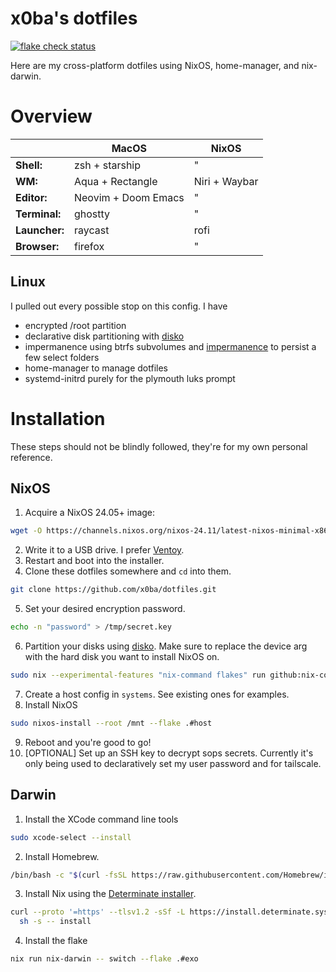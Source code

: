 # x0ba's dotfiles

[![flake check status](https://img.shields.io/github/actions/workflow/status/x0ba/dotfiles/check.yml?label=flake%20check&logo=nixos&logoColor=%23fff&style=flat-square&color=f5c2e7)](https://github.com/x0ba/dotfiles/actions/workflows/check.yml)

Here are my cross-platform dotfiles using NixOS, home-manager, and nix-darwin.

# Overview

|               | MacOS                   | NixOS                                            |
|---------------|-------------------------|--------------------------------------------------|
| **Shell:**    | zsh + starship          | "                                                |
| **WM:**       | Aqua + Rectangle        | Niri + Waybar                                    |
| **Editor:**   | Neovim + Doom Emacs     | "                                                |
| **Terminal:** | ghostty                 | "                                                |
| **Launcher:** | raycast                 | rofi                                             |
| **Browser:**  | firefox                 | "                                                |

## Linux

I pulled out every possible stop on this config. I have
- encrypted /root partition
- declarative disk partitioning with [disko](https://github.com/nix-community/disko)
- impermanence using btrfs subvolumes and [impermanence](https://github.com/nix-community/disko) to persist a few select folders
- home-manager to manage dotfiles
- systemd-initrd purely for the plymouth luks prompt

# Installation

These steps should not be blindly followed, they're for my own personal reference.

## NixOS

1. Acquire a NixOS 24.05+ image:

```bash
wget -O https://channels.nixos.org/nixos-24.11/latest-nixos-minimal-x86_64-linux.iso
```

2. Write it to a USB drive. I prefer [Ventoy](https://www.ventoy.net/).
1. Restart and boot into the installer.
1. Clone these dotfiles somewhere and `cd` into them.

```bash
git clone https://github.com/x0ba/dotfiles.git
```

5. Set your desired encryption password.

```bash
echo -n "password" > /tmp/secret.key
```

6. Partition your disks using [disko](https://github.com/nix-community/disko). Make sure to replace the device arg with the hard disk you want to install NixOS on.

```bash
sudo nix --experimental-features "nix-command flakes" run github:nix-community/disko/latest -- --arg device '"/dev/nvme0n1"' --mode destroy,format,mount ./disks/default.nix
```

7. Create a host config in `systems`. See existing ones for examples.
1. Install NixOS

```bash
sudo nixos-install --root /mnt --flake .#host
```

9. Reboot and you're good to go!
1. \[OPTIONAL\] Set up an SSH key to decrypt sops secrets. Currently it's only being used to declaratively set my user password and for tailscale.

## Darwin

1. Install the XCode command line tools

```bash
sudo xcode-select --install
```

2. Install Homebrew.

```bash
/bin/bash -c "$(curl -fsSL https://raw.githubusercontent.com/Homebrew/install/HEAD/install.sh)"
```

3. Install Nix using the [Determinate installer](https://github.com/DeterminateSystems/nix-installer).

```bash
curl --proto '=https' --tlsv1.2 -sSf -L https://install.determinate.systems/nix | \
  sh -s -- install
```

4. Install the flake

```bash
nix run nix-darwin -- switch --flake .#exo
```
